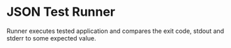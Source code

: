 # JSON Test Runner

Runner executes tested application and compares the exit code, stdout and stderr to some expected value.
